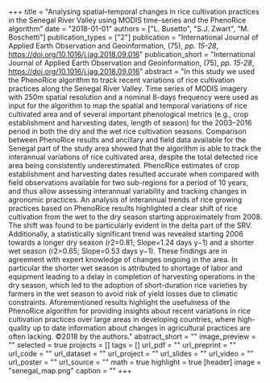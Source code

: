 +++
title = "Analysing spatial–temporal changes in rice cultivation practices in the Senegal River Valley using MODIS time-series and the PhenoRice algorithm"
date = "2018-01-01"
authors = ["L. Busetto", "S.J. Zwart", "M. Boschetti"]
publication_types = ["2"]
publication = "International Journal of Applied Earth Observation and Geoinformation, (75), _pp. 15-28_, https://doi.org/10.1016/j.jag.2018.09.016"
publication_short = "International Journal of Applied Earth Observation and Geoinformation, (75), _pp. 15-28_, https://doi.org/10.1016/j.jag.2018.09.016"
abstract = "In this study we used the PhenoRice algorithm to track recent variations of rice cultivation practices along the Senegal River Valley. Time series of MODIS imagery with 250m spatial resolution and a nominal 8-days frequency were used as input for the algorithm to map the spatial and temporal variations of rice cultivated area and of several important phenological metrics (e.g., crop establishment and harvesting dates, length of season) for the 2003–2016 period in both the dry and the wet rice cultivation seasons. Comparison between PhenoRice results and ancillary and field data available for the Senegal part of the study area showed that the algorithm is able to track the interannual variations of rice cultivated area, despite the total detected rice area being consistently underestimated. PhenoRice estimates of crop establishment and harvesting dates resulted accurate when compared with field observations available for two sub-regions for a period of 10 years, and thus allow assessing interannual variability and tracking changes in agronomic practices. An analysis of interannual trends of rice growing practices based on PhenoRice results highlighted a clear shift of rice cultivation from the wet to the dry season starting approximately from 2008. The shift was found to be particularly evident in the delta part of the SRV. Additionally, a statistically significant trend was revealed starting 2006 towards a longer dry season (r2=0.81; Slope=1.24 days y−1) and a shorter wet season (r2=0.65; Slope=0.53 days y−1). These findings are in agreement with expert knowledge of changes ongoing in the area. In particular the shorter wet season is attributed to shortage of labor and equipment leading to a delay in completion of harvesting operations in the dry season, which led to the adoption of short-duration rice varieties by farmers in the wet season to avoid risk of yield losses due to climatic constraints. Aforementioned results highlight the usefulness of the PhenoRice algorithm for providing insights about recent variations in rice cultivation practices over large areas in developing countries, where high-quality up to date information about changes in agricultural practices are often lacking. ©2018 by the authors."
abstract_short = ""
image_preview = ""
selected = true
projects = []
tags = []
url_pdf = ""
url_preprint = ""
url_code = ""
url_dataset = ""
url_project = ""
url_slides = ""
url_video = ""
url_poster = ""
url_source = ""
math = true
highlight = true
[header]
image = "senegal_map.png"
caption = ""
+++
